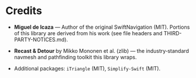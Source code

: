 # Credits

- **Miguel de Icaza** — Author of the original SwiftNavigation (MIT).
  Portions of this library are derived from his work (see file headers and THIRD-PARTY-NOTICES.md).

- **Recast & Detour** by Mikko Mononen et al. (zlib) — the industry‑standard navmesh and pathfinding toolkit this library wraps.

- Additional packages: `iTriangle` (MIT), `Simplify‑Swift` (MIT).

